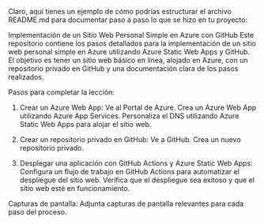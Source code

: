 
Claro, aquí tienes un ejemplo de cómo podrías estructurar el archivo README.md para documentar paso a paso lo que se hizo en tu proyecto:

Implementación de un Sitio Web Personal Simple en Azure con GitHub
Este repositorio contiene los pasos detallados para la implementación de un sitio web personal simple en Azure utilizando Azure Static Web Apps y GitHub. El objetivo es tener un sitio web básico en línea, alojado en Azure, con un repositorio privado en GitHub y una documentación clara de los pasos realizados.

Pasos para completar la lección:
1. Crear un Azure Web App:
   Ve al Portal de Azure.
   Crea un Azure Web App utilizando Azure App Services.
   Personaliza el DNS utilizando Azure Static Web Apps para alojar el sitio web.
   
3. Crear un repositorio privado en GitHub:
   Ve a GitHub.
   Crea un nuevo repositorio privado.
   
5. Desplegar una aplicación con GitHub Actions y Azure Static Web Apps:
   Configura un flujo de trabajo en GitHub Actions para automatizar el despliegue del sitio web.
   Verifica que el despliegue sea exitoso y que el sitio web esté en funcionamiento.

Capturas de pantalla:
Adjunta capturas de pantalla relevantes para cada paso del proceso.
